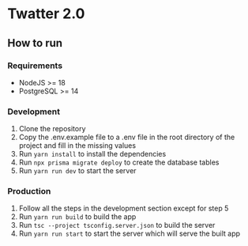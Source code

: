 # Twatter 2.0

## How to run
### Requirements
- NodeJS >= 18
- PostgreSQL >= 14

### Development
1. Clone the repository
2. Copy the .env.example file to a .env file in the root directory of the project and fill in the missing values
3. Run `yarn install` to install the dependencies
4. Run `npx prisma migrate deploy` to create the database tables
5. Run `yarn run dev` to start the server

### Production
1. Follow all the steps in the development section except for step 5
2. Run `yarn run build` to build the app
4. Run `tsc --project tsconfig.server.json` to build the server
3. Run `yarn run start` to start the server which will serve the built app

